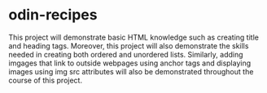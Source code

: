 # odin-recipes
This project will demonstrate basic HTML knowledge such as creating title and heading tags. Moreover, this project will also demonstrate the skills needed in creating both ordered and unordered lists. Similarly, adding imgages that link to outside webpages using anchor tags and displaying images using img src attributes will also be demonstrated throughout the course of this project.  
